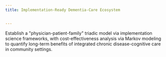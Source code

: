 ```yaml
---
title: Implementation-Ready Dementia-Care Ecosystem


---
```


Establish a "physician-patient-family" triadic model via implementation science frameworks, with cost-effectiveness analysis via Markov modeling to quantify long-term benefits of integrated chronic disease-cognitive care in community settings. 

<!--more-->

